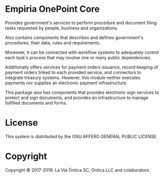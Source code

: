 ﻿# Empiria OnePoint Core

   Provides government's services to perform procedure and document filing tasks requested by people,
   business and organizations.

   Also contains components that describes and defines government's procedures, their data,
   rules and requirements.

   Moreover, it can be connected with workflow systems to adequately control each task's process
   that may involve one or many public dependencies.

   Additionally offers services for payment orders issuance, record keeping of payment orders linked
   to each provided service, and connectors to integrate treasury systems. However, this module neither
   executes payments nor supplies an electronic payment infrastructure.

   This package also has components that provides electronic sign services to protect and sign documents,
   and provides an infrastructure to manage fulfilled documents and forms.

# License

This system is distributed by the GNU AFFERO GENERAL PUBLIC LICENSE.

# Copyright

Copyright © 2017-2019. La Vía Óntica SC, Ontica LLC and colaborators.
